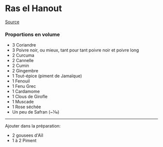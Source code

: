 # Ras el Hanout

[Source](https://cookidoo.ca/recipes/recipe/fr-CA/r473084)

### Proportions en volume

- 3 Coriandre
- 3 Poivre noir, ou mieux, tant pour tant poivre noir et poivre long
- 2 Curcuma
- 2 Cannelle
- 2 Cumin
- 2 Gingembre
- 1 Tout-épice (piment de Jamaïque)
- 1 Fenouil
- 1 Fenu Grec
- 1 Cardamome
- 1 Clous de Girofle
- 1 Muscade
- 1 Rose séchée
- Un peu de Safran (~⅒)

---

Ajouter dans la préparation:
- 2 gousees d'Aïl
- 1 à 2 Piment
